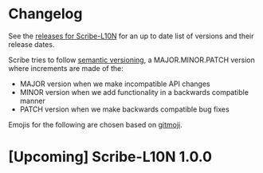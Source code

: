 # Changelog

See the [releases for Scribe-L10N](https://github.com/scribe-org/Scribe-L10N/releases) for an up to date list of versions and their release dates.

Scribe tries to follow [semantic versioning](https://semver.org/), a MAJOR.MINOR.PATCH version where increments are made of the:

- MAJOR version when we make incompatible API changes
- MINOR version when we add functionality in a backwards compatible manner
- PATCH version when we make backwards compatible bug fixes

Emojis for the following are chosen based on [gitmoji](https://gitmoji.dev/).

# [Upcoming] Scribe-L10N 1.0.0
